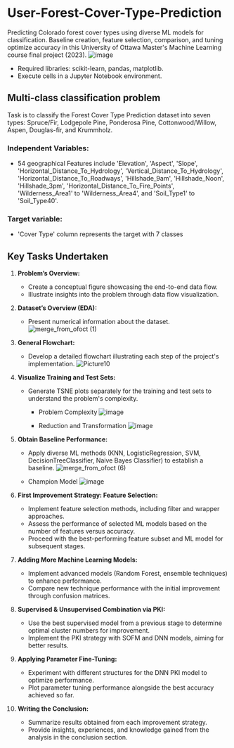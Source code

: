 # User-Forest-Cover-Type-Prediction
Predicting Colorado forest cover types using diverse ML models for classification. Baseline creation, feature selection, comparison, and tuning optimize accuracy in this University of Ottawa Master's Machine Learning course final project (2023).
       ![image](https://github.com/RimTouny/User-Forest-Cover-Type-Prediction/assets/48333870/4bfdb070-623f-40e9-add0-5f2739cd1565)

  - Required libraries: scikit-learn, pandas, matplotlib.
  - Execute cells in a Jupyter Notebook environment.

## Multi-class classification problem
Task is to classify the Forest Cover Type Prediction dataset into seven types: Spruce/Fir, Lodgepole Pine, Ponderosa Pine, Cottonwood/Willow, Aspen, Douglas-fir, and Krummholz.

### Independent Variables:
   +	54 geographical Features include 'Elevation', 'Aspect', 'Slope', 'Horizontal_Distance_To_Hydrology', 'Vertical_Distance_To_Hydrology', 'Horizontal_Distance_To_Roadways', 'Hillshade_9am', 'Hillshade_Noon', 'Hillshade_3pm', 'Horizontal_Distance_To_Fire_Points', 'Wilderness_Area1' to 'Wilderness_Area4', and 'Soil_Type1' to 'Soil_Type40'.

### Target variable:
   +	'Cover Type' column represents the target with 7 classes

## **Key Tasks Undertaken**

1. **Problem’s Overview:**
   -  Create a conceptual figure showcasing the end-to-end data flow.
   -  Illustrate insights into the problem through data flow visualization.
     

2. **Dataset’s Overview (EDA):**
   -  Present numerical information about the dataset.
      ![merge_from_ofoct (1)](https://github.com/RimTouny/User-Forest-Cover-Type-Prediction/assets/48333870/d3ddec7d-7d19-4b89-80e4-a7437efb9d92)


3. **General Flowchart:**
     - Develop a detailed flowchart illustrating each step of the project's implementation.
         ![Picture10](https://github.com/RimTouny/User-Forest-Cover-Type-Prediction/assets/48333870/0c012e10-c060-4c74-a11c-f5effb41e0ac)


4. **Visualize Training and Test Sets:**
     - Generate TSNE plots separately for the training and test sets to understand the problem's complexity.
         + Problem Complexity
           ![image](https://github.com/RimTouny/User-Forest-Cover-Type-Prediction/assets/48333870/13796a16-0873-4ff5-a4cd-2c14832f49b4)

         + Reduction and Transformation
           ![image](https://github.com/RimTouny/User-Forest-Cover-Type-Prediction/assets/48333870/ff72debc-502d-43b4-ac6e-f04c24caf538)

5. **Obtain Baseline Performance:**
     - Apply diverse ML methods (KNN, LogisticRegression, SVM, DecisionTreeClassifier, Naive Bayes Classifier) to establish a baseline.
       ![merge_from_ofoct (6)](https://github.com/RimTouny/User-Forest-Cover-Type-Prediction/assets/48333870/d98a012b-1630-440a-8dab-01188b2ab2c5)

     - Champion Model
       ![image](https://github.com/RimTouny/User-Forest-Cover-Type-Prediction/assets/48333870/98d93b8a-4eb5-4848-86df-eb6810ea18b2)


7. **First Improvement Strategy: Feature Selection:**
     - Implement feature selection methods, including filter and wrapper approaches.
     - Assess the performance of selected ML models based on the number of features versus accuracy.
     - Proceed with the best-performing feature subset and ML model for subsequent stages.
       
8. **Adding More Machine Learning Models:**
     - Implement advanced models (Random Forest, ensemble techniques) to enhance performance.
     - Compare new technique performance with the initial improvement through confusion matrices.

9. **Supervised & Unsupervised Combination via PKI:**
     - Use the best supervised model from a previous stage to determine optimal cluster numbers for improvement.
     - Implement the PKI strategy with SOFM and DNN models, aiming for better results.

10. **Applying Parameter Fine-Tuning:**
     - Experiment with different structures for the DNN PKI model to optimize performance.
     - Plot parameter tuning performance alongside the best accuracy achieved so far.

11. **Writing the Conclusion:**
     - Summarize results obtained from each improvement strategy.
     - Provide insights, experiences, and knowledge gained from the analysis in the conclusion section.


     
